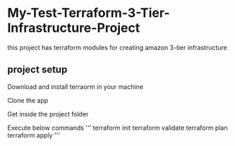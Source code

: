 # My-Test-Terraform-3-Tier-Infrastructure-Project
this project has terraform modules for creating amazon  3-tier infrastructure

## project setup

Download and install terraorm in your machine

Clone the app

Get inside the project folder

Execute below commands
'''
terraform init
terraform validate
terraform plan
terraform apply
'''